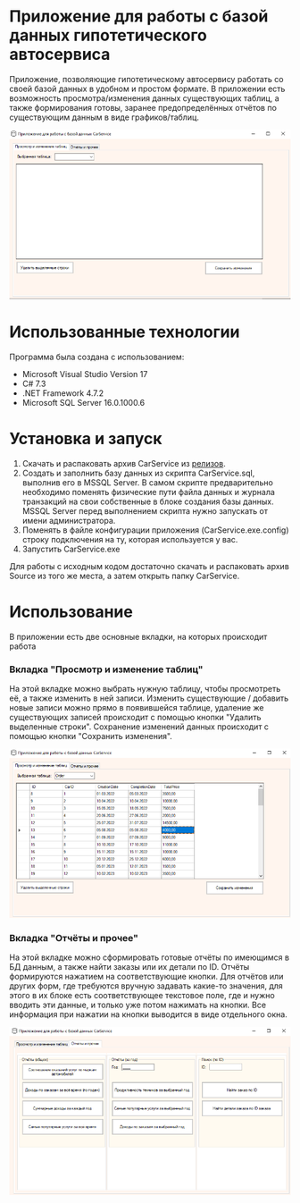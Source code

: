 # Приложение для работы с базой данных гипотетического автосервиса  
Приложение, позволяющие гипотетическому автосервису работать со своей базой данных в удобном и простом формате. В приложении есть возможность просмотра/изменения данных существующих таблиц, а также формирования готовы, заранее предопределённых отчётов по существующим данным в виде графиков/таблиц.  

![applicationCarService](image.png)  

# Использованные технологии
Программа была создана с использованием:
* Microsoft Visual Studio Version 17
* C# 7.3
* .NET Framework 4.7.2
* Microsoft SQL Server 16.0.1000.6
# Установка и запуск
1. Скачать и распаковать архив CarService из [релизов](https://github.com/qwert312/university-projcets/releases/latest).
2. Создать и заполнить базу данных из скрипта CarService.sql, выполнив его в MSSQL Server. В самом скрипте предварительно необходимо поменять физические пути файла данных и журнала транзакций на свои собственные в блоке создания базы данных. MSSQL Server перед выполнением скрипта нужно запускать от имени администратора.
3. Поменять в файле конфигурации приложения (CarService.exe.config) строку подключения на ту, которая используется у вас.
4. Запустить CarService.exe

Для работы с исходным кодом достаточно скачать и распаковать архив Source из того же места, а затем открыть папку CarService.
# Использование
В приложении есть две основные вкладки, на которых происходит работа  
  
### Вкладка "Просмотр и изменение таблиц"
На этой вкладке можно выбрать нужную таблицу, чтобы просмотреть её, а также изменить в ней записи. Изменить существующие / добавить новые записи можно прямо в появившейся таблице, удаление же существующих записей происходит с помощью кнопки "Удалить выделенные строки". Сохранение изменений данных происходит с помощью кнопки "Сохранить изменения".  

![firstPage](image-1.png)  
  
### Вкладка "Отчёты и прочее"
На этой вкладке можно сформировать готовые отчёты по имеющимся в БД данным, а также найти заказы или их детали по ID. Отчёты формируются нажатием на соответствующие кнопки. Для отчётов или других форм, где требуются вручную задавать какие-то значения, для этого в их блоке есть соответствующее текстовое поле, где и нужно вводить эти данные, и только уже потом нажимать на кнопки. Все информация при нажатии на кнопки выводится в виде отдельного окна.

![secondPage](image-2.png)